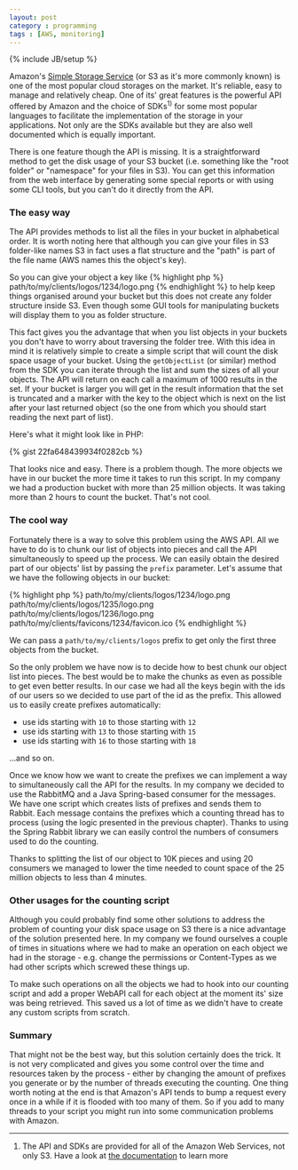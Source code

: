 ```yaml
---
layout: post
category : programming
tags : [AWS, monitoring]
---
```

{% include JB/setup %}

Amazon's [Simple Storage Service](http://aws.amazon.com/s3/) (or S3 as it's more 
commonly known) is one of the most popular cloud storages on the market. It's 
reliable, easy to manage and relatively cheap. One of its' great features is 
the powerful API offered by Amazon and the choice of SDKs<sup>1)</sup> for some most popular 
languages to facilitate the implementation of the storage in your applications. 
Not only are the SDKs available but they are also well documented which is 
equally important.

There is one feature though the API is missing. It is a straightforward method
to get the disk usage of your S3 bucket (i.e. something like the "root folder" 
or "namespace" for your files in S3). You can get this information from the web
interface by generating some special reports or with using some CLI tools, but you
can't do it directly from the API.

### The easy way

The API provides methods to list all the files in your bucket in alphabetical order.
It is worth noting here that although you can give your files in S3 folder-like 
names S3 in fact uses a flat structure and the "path" is part of the file name 
(AWS names this the object's key).

So you can give your object a key like
{% highlight php %}
 path/to/my/clients/logos/1234/logo.png
{% endhighlight %}
to help keep things organised around your bucket but this does not create any
folder structure inside S3. Even though some GUI tools for manipulating buckets 
will display them to you as folder structure.

This fact gives you the advantage that when you list objects in your buckets you
don't have to worry about traversing the folder tree. With this idea in mind it
is relatively simple to create a simple script that will count the disk space 
usage of your bucket. Using the `getObjectList` (or similar) method from the SDK
you can iterate through the list and sum the sizes of all your objects. The API
will return on each call a maximum of 1000 results in the set. If your bucket 
is larger you will get in the result information that the set is truncated and 
a marker with the key to the object which is next on the list after your last 
returned object (so the one from which you should start reading the next part of
list). 

Here's what it might look like in PHP:


{% gist 22fa648439934f0282cb %}
  
That looks nice and easy. There is a problem though. The more objects we have in
our bucket the more time it takes to run this script. In my company we had 
a production bucket with more than 25 million objects. It was taking more than 
2 hours to count the bucket. That's not cool.

### The cool way

Fortunately there is a way to solve this problem using the AWS API. All we have 
to do is to chunk our list of objects into pieces and call the API 
simultaneously to speed up the process. We can easily obtain the desired part of
our objects' list by passing the `prefix` parameter. Let's assume that we have 
the following objects in our bucket:

{% highlight php %}
 path/to/my/clients/logos/1234/logo.png
 path/to/my/clients/logos/1235/logo.png
 path/to/my/clients/logos/1236/logo.png
 path/to/my/clients/favicons/1234/favicon.ico
{% endhighlight %}

We can pass a `path/to/my/clients/logos` prefix to get only the first three objects
from the bucket. 

So the only problem we have now is to decide how to best chunk our object list 
into pieces. The best would be to make the chunks as even as possible to get even
better results. In our case we had all the keys begin with the ids of our users
so we decided to use part of the id as the prefix. This allowed us to easily create
prefixes automatically: 

 * use ids starting with `10` to those starting with `12`
 * use ids starting with `13` to those starting with `15`
 * use ids starting with `16` to those starting with `18`

...and so on.

Once we know how we want to create the prefixes we can implement a way to 
simultaneously call the API for the results. In my company we decided to use 
the RabbitMQ and a Java Spring-based consumer for the messages. We have one script
which creates lists of prefixes and sends them to Rabbit. Each message contains
the prefixes which a counting thread has to process (using the logic presented 
in the previous chapter). Thanks to using the Spring Rabbit library we can easily 
control the numbers of consumers used to do the counting.

Thanks to splitting the list of our object to 10K pieces and using 20 consumers
we managed to lower the time needed to count space of the 25 million objects 
to less than 4 minutes.


### Other usages for the counting script

Although you could probably find some other solutions to address the problem of
counting your disk space usage on S3 there is a nice advantage of the solution
presented here. In my company we found ourselves a couple of times in situations
where we had to make an operation on each object we had in the storage - e.g. 
change the permissions or Content-Types as we had other scripts which screwed 
these things up. 

To make such operations on all the objects we had to hook into our counting script
and add a proper WebAPI call for each object at the moment its' size was being 
retrieved. This saved us a lot of time as we didn't have to create any custom
scripts from scratch.

### Summary

That might not be the best way, but this solution certainly does the trick. It 
is not very complicated and gives you some control over the time and resources 
taken by the process - either by changing the amount of prefixes you generate or
by the number of threads executing the counting. One thing worth noting at the end
is that Amazon's API tends to bump a request every once in a while if it is 
flooded with too many of them. So if you add to many threads to your script you 
might run into some communication problems with Amazon.


---
1) The API and SDKs are provided for all of the Amazon Web Services, not only S3.
Have a look at [the documentation](http://aws.amazon.com/) to learn more